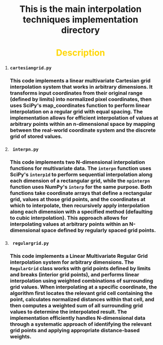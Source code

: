 <div align="center">
  <h1>This is the main interpolation techniques implementation directory</h1>
</div>

<div align="center">
  <h1 style="color: gold;">Description</h1>
</div>

1) ### ```cartesiangrid.py ```


    ### This code implements a linear multivariate Cartesian grid interpolation system that works in arbitrary dimensions. It transforms input coordinates from their original range (defined by limits) into normalized pixel coordinates, then uses SciPy's map_coordinates function to perform linear interpolation on a regular grid with equal spacing. The implementation allows for efficient interpolation of values at arbitrary points within an n-dimensional space by mapping between the real-world coordinate system and the discrete grid of stored values.

2) ### ``` interpn.py```

    ### This code implements two N-dimensional interpolation functions for multivariate data. The `interpn` function uses SciPy's `interp1d` to perform sequential interpolation along each dimension of a rectangular grid, while the `npinterpn` function uses NumPy's `interp` for the same purpose. Both functions take coordinate arrays that define a rectangular grid, values at those grid points, and the coordinates at which to interpolate, then recursively apply interpolation along each dimension with a specified method (defaulting to cubic interpolation). This approach allows for interpolating values at arbitrary points within an N-dimensional space defined by regularly spaced grid points.

3) ### ``` regulargrid.py```

    ### This code implements a Linear Multivariate Regular Grid interpolation system for arbitrary dimensions. The `RegularGrid` class works with grid points defined by limits and breaks (interior grid points), and performs linear interpolation using weighted combinations of surrounding grid values. When interpolating at a specific coordinate, the algorithm first locates the relevant grid cell containing the point, calculates normalized distances within that cell, and then computes a weighted sum of all surrounding grid values to determine the interpolated result. The implementation efficiently handles N-dimensional data through a systematic approach of identifying the relevant grid points and applying appropriate distance-based weights.